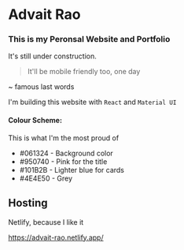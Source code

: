 # Advait Rao

### This is my Peronsal Website and Portfolio

It's still under construction.

> It'll be mobile friendly too, one day

~ famous last words

I'm building this website with `React` and `Material UI`

#### Colour Scheme:

This is what I'm the most proud of

-   #061324 - Background color
-   #950740 - Pink for the title
-   #101B2B - Lighter blue for cards
-   #4E4E50 - Grey

## Hosting

Netlify, because I like it

https://advait-rao.netlify.app/
